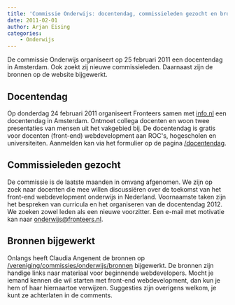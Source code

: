 ```yaml
---
title: 'Commissie Onderwijs: docentendag, commissieleden gezocht en bronnen bijgewerkt'
date: 2011-02-01
author: Arjan Eising
categories:
    - Onderwijs
---
```


De commissie Onderwijs organiseert op 25 februari 2011 een docentendag in Amsterdam. Ook zoekt zij nieuwe commissieleden. Daarnaast zijn de bronnen op de website bijgewerkt.

## Docentendag

Op donderdag 24 februari 2011 organiseert Fronteers samen met [info.nl](http://info.nl) een docentendag in Amsterdam. Ontmoet collega docenten en woon twee presentaties van mensen uit het vakgebied bij. De docentendag is gratis voor docenten (front-end) webdevelopment aan ROC's, hogescholen en universiteiten. Aanmelden kan via het formulier op de pagina [/docentendag](/docentendag).

## Commissieleden gezocht

De commissie is de laatste maanden in omvang afgenomen. We zijn op zoek naar docenten die mee willen discussiëren over de toekomst van het front-end webdevelopment onderwijs in Nederland. Voornaamste taken zijn het bespreken van curricula en het organiseren van de docentendag 2012. We zoeken zowel leden als een nieuwe voorzitter. Een e-mail met motivatie kan naar <onderwijs@fronteers.nl>.

## Bronnen bijgewerkt

Onlangs heeft Claudia Angenent de bronnen op [/vereniging/commissies/onderwijs/bronnen](/vereniging/commissies/onderwijs/bronnen) bijgewerkt. De bronnen zijn handige links naar materiaal voor beginnende webdevelopers. Mocht je iemand kennen die wil starten met front-end webdevelopment, dan kun je hem of haar hiernaartoe verwijzen. Suggesties zijn overigens welkom, je kunt ze achterlaten in de comments.
